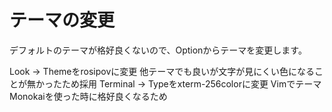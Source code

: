 # テーマの変更

デフォルトのテーマが格好良くないので、Optionからテーマを変更します。

Look -> Themeをrosipovに変更
他テーマでも良いが文字が見にくい色になることが無かったため採用
Terminal -> Typeをxterm-256colorに変更
VimでテーマMonokaiを使った時に格好良くなるため
